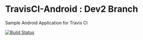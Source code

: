 TravisCI-Android : Dev2 Branch
================

Sample Android Application for Travis CI

[![Build Status](https://travis-ci.org/kasajei/TravisCI-Android.png)](http://travis-ci.org/kasajei/TravisCI-Android)

